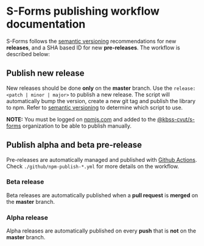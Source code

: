 # S-Forms publishing workflow documentation

S-Forms follows the [semantic versioning](https://docs.npmjs.com/about-semantic-versioning) recommendations for new **releases**, and a SHA based ID for new **pre-releases**. The workflow is described below:


## Publish new release

New releases should be done **only** on the **master** branch. Use the `release:<patch | minor | major>` to publish a new release. The script will automatically bump the version, create a new git tag and publish the library to npm. Refer to [semantic versioning](https://docs.npmjs.com/about-semantic-versioning) to determine which script to use.

**NOTE:** You must be logged on [npmjs.com](https://www.npmjs.com/) and added to the [@kbss-cvut/s-forms](https://www.npmjs.com/org/kbss-cvut) organization to be able to publish manually.

## Publish alpha and beta pre-release

Pre-releases are automatically managed and published with [Github Actions](https://github.com/features/actions). Check `./github/npm-publish-*.yml` for more details on the workflow.

### Beta release

Beta releases are automatically published when a **pull request** is **merged** on the **master** branch.

### Alpha release

Alpha releases are automatically published on every **push** that is **not** on the **master** branch.